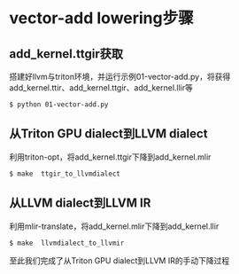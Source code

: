 # vector-add lowering步骤

## add_kernel.ttgir获取
搭建好llvm与triton环境，并运行示例01-vector-add.py，将获得add_kernel.ttir、add_kernel.ttgir、add_kernel.llir等
```
$ python 01-vector-add.py
```

## 从Triton GPU dialect到LLVM dialect
利用triton-opt，将add_kernel.ttgir下降到add_kernel.mlir
```
$ make  ttgir_to_llvmdialect
```

## 从LLVM dialect到LLVM IR
利用mlir-translate，将add_kernel.mlir下降到add_kernel.llir
```
$ make  llvmdialect_to_llvmir
```

至此我们完成了从Triton GPU dialect到LLVM IR的手动下降过程
